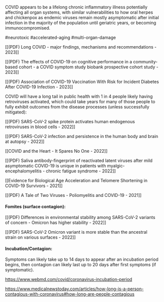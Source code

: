 
COVID appears to be a lifelong chronic inflammatory illness potentially affecting all organ systems, with similar vulnerabilities to how oral herpes and chickenpox as endemic viruses remain mostly asymptomatic after initial infection in the majority of the population until geriatric years, or becoming immunocompromised.

#neurotoxic #accelerated-aging #multi-organ-damage

[[(PDF) Long COVID - major findings, mechanisms and recommendations - 2023]]

[[(PDF) The effects of COVID-19 on cognitive performance in a community-based cohort - a COVID symptom study biobank prospective cohort study - 2023]]

[[(PDF) Association of COVID-19 Vaccination With Risk for Incident Diabetes After COVID-19 Infection - 2023]]

COVID will have a long tail in public health with 1 in 4 people likely having retroviruses activated, which could take years for many of those people to fully exhibit outcomes from the disease processes (unless successfully mitigated):

[[(PDF) SARS-CoV-2 spike protein activates human endogenous retroviruses in blood cells - 2022]]

[[(PDF) SARS-CoV-2 infection and persistence in the human body and brain at autopsy - 2022]]

[[COVID and the Heart - It Spares No One - 2022]]

[[(PDF) Saliva antibody-fingerprint of reactivated latent viruses after mild asymptomatic COVID-19 is unique in patients with myalgic-encephalomyelitis - chronic fatigue syndrome - 2022]]

[[Evidence for Biological Age Acceleration and Telomere Shortening in COVID-19 Survivors - 2021]]

[[(PDF) A Tale of Two Viruses - Poliomyelitis and COVID-19 - 2021]]

#### Fomites (surface contagion):

[[(PDF) Differences in environmental stability among SARS-CoV-2 variants of concern - Omicron has higher stability - 2022]]

[[(PDF) SARS-CoV-2 Omicron variant is more stable than the ancestral strain on various surfaces - 2022]]

#### Incubation/Contagion:

Symptoms can likely take up to 14 days to appear after an incubation period begins, then contagion can likely last up to 20 days after first symptoms (if symptomatic).

https://www.webmd.com/covid/coronavirus-incubation-period

https://www.medicalnewstoday.com/articles/how-long-is-a-person-contagious-with-coronavirus#how-long-are-people-contagious